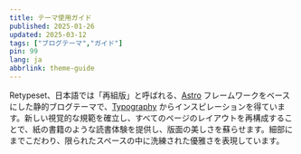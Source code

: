 ```yaml
---
title: テーマ使用ガイド
published: 2025-01-26
updated: 2025-03-12
tags: ["ブログテーマ","ガイド"]
pin: 99
lang: ja
abbrlink: theme-guide
---
```


Retypeset、日本語では「再組版」と呼ばれる、[Astro](https://astro.build/) フレームワークをベースにした静的ブログテーマで、[Typography](https://astro-theme-typography.vercel.app/) からインスピレーションを得ています。新しい視覚的な規範を確立し、すべてのページのレイアウトを再構成することで、紙の書籍のような読書体験を提供し、版面の美しさを蘇らせます。細部にまでこだわり、限られたスペースの中に洗練された優雅さを表現しています。
